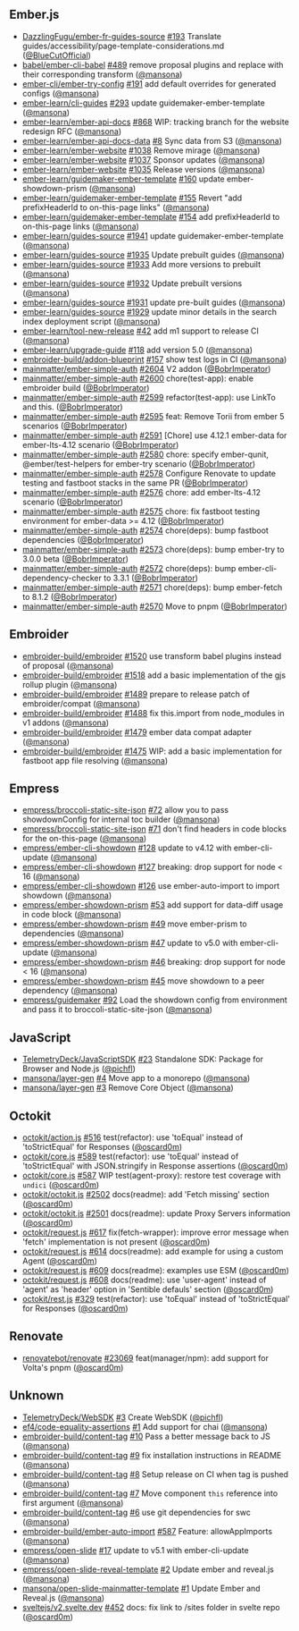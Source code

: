 ## Ember.js

- [DazzlingFugu/ember-fr-guides-source]
  [#193](https://github.com/DazzlingFugu/ember-fr-guides-source/pull/193)
  Translate guides/accessibility/page-template-considerations.md
  ([@BlueCutOfficial])
- [babel/ember-cli-babel]
  [#489](https://github.com/babel/ember-cli-babel/pull/489) remove proposal
  plugins and replace with their corresponding transform ([@mansona])
- [ember-cli/ember-try-config]
  [#191](https://github.com/ember-cli/ember-try-config/pull/191) add default
  overrides for generated configs ([@mansona])
- [ember-learn/cli-guides]
  [#293](https://github.com/ember-learn/cli-guides/pull/293) update
  guidemaker-ember-template ([@mansona])
- [ember-learn/ember-api-docs]
  [#868](https://github.com/ember-learn/ember-api-docs/pull/868) WIP: tracking
  branch for the website redesign RFC ([@mansona])
- [ember-learn/ember-api-docs-data]
  [#8](https://github.com/ember-learn/ember-api-docs-data/pull/8) Sync data from
  S3 ([@mansona])
- [ember-learn/ember-website]
  [#1038](https://github.com/ember-learn/ember-website/pull/1038) Remove mirage
  ([@mansona])
- [ember-learn/ember-website]
  [#1037](https://github.com/ember-learn/ember-website/pull/1037) Sponsor
  updates ([@mansona])
- [ember-learn/ember-website]
  [#1035](https://github.com/ember-learn/ember-website/pull/1035) Release
  versions ([@mansona])
- [ember-learn/guidemaker-ember-template]
  [#160](https://github.com/ember-learn/guidemaker-ember-template/pull/160)
  update ember-showdown-prism ([@mansona])
- [ember-learn/guidemaker-ember-template]
  [#155](https://github.com/ember-learn/guidemaker-ember-template/pull/155)
  Revert "add prefixHeaderId to on-this-page links" ([@mansona])
- [ember-learn/guidemaker-ember-template]
  [#154](https://github.com/ember-learn/guidemaker-ember-template/pull/154) add
  prefixHeaderId to on-this-page links ([@mansona])
- [ember-learn/guides-source]
  [#1941](https://github.com/ember-learn/guides-source/pull/1941) update
  guidemaker-ember-template ([@mansona])
- [ember-learn/guides-source]
  [#1935](https://github.com/ember-learn/guides-source/pull/1935) Update
  prebuilt guides ([@mansona])
- [ember-learn/guides-source]
  [#1933](https://github.com/ember-learn/guides-source/pull/1933) Add more
  versions to prebuilt ([@mansona])
- [ember-learn/guides-source]
  [#1932](https://github.com/ember-learn/guides-source/pull/1932) Update
  prebuilt versions ([@mansona])
- [ember-learn/guides-source]
  [#1931](https://github.com/ember-learn/guides-source/pull/1931) update
  pre-built guides ([@mansona])
- [ember-learn/guides-source]
  [#1929](https://github.com/ember-learn/guides-source/pull/1929) update minor
  details in the search index deployment script ([@mansona])
- [ember-learn/tool-new-release]
  [#42](https://github.com/ember-learn/tool-new-release/pull/42) add m1 support
  to release CI ([@mansona])
- [ember-learn/upgrade-guide]
  [#118](https://github.com/ember-learn/upgrade-guide/pull/118) add version 5.0
  ([@mansona])
- [embroider-build/addon-blueprint]
  [#157](https://github.com/embroider-build/addon-blueprint/pull/157) show test
  logs in CI ([@mansona])
- [mainmatter/ember-simple-auth]
  [#2604](https://github.com/mainmatter/ember-simple-auth/pull/2604) V2 addon
  ([@BobrImperator])
- [mainmatter/ember-simple-auth]
  [#2600](https://github.com/mainmatter/ember-simple-auth/pull/2600)
  chore(test-app): enable embroider build ([@BobrImperator])
- [mainmatter/ember-simple-auth]
  [#2599](https://github.com/mainmatter/ember-simple-auth/pull/2599)
  refactor(test-app): use LinkTo and this. ([@BobrImperator])
- [mainmatter/ember-simple-auth]
  [#2595](https://github.com/mainmatter/ember-simple-auth/pull/2595) feat:
  Remove Torii from ember 5 scenarios ([@BobrImperator])
- [mainmatter/ember-simple-auth]
  [#2591](https://github.com/mainmatter/ember-simple-auth/pull/2591) [Chore] use
  4.12.1 ember-data for ember-lts-4.12 scenario ([@BobrImperator])
- [mainmatter/ember-simple-auth]
  [#2580](https://github.com/mainmatter/ember-simple-auth/pull/2580) chore:
  specify ember-qunit, @ember/test-helpers for ember-try scenario
  ([@BobrImperator])
- [mainmatter/ember-simple-auth]
  [#2578](https://github.com/mainmatter/ember-simple-auth/pull/2578) Configure
  Renovate to update testing and fastboot stacks in the same PR
  ([@BobrImperator])
- [mainmatter/ember-simple-auth]
  [#2576](https://github.com/mainmatter/ember-simple-auth/pull/2576) chore: add
  ember-lts-4.12 scenario ([@BobrImperator])
- [mainmatter/ember-simple-auth]
  [#2575](https://github.com/mainmatter/ember-simple-auth/pull/2575) chore: fix
  fastboot testing environment for ember-data >= 4.12 ([@BobrImperator])
- [mainmatter/ember-simple-auth]
  [#2574](https://github.com/mainmatter/ember-simple-auth/pull/2574)
  chore(deps): bump fastboot dependencies ([@BobrImperator])
- [mainmatter/ember-simple-auth]
  [#2573](https://github.com/mainmatter/ember-simple-auth/pull/2573)
  chore(deps): bump ember-try to 3.0.0 beta ([@BobrImperator])
- [mainmatter/ember-simple-auth]
  [#2572](https://github.com/mainmatter/ember-simple-auth/pull/2572)
  chore(deps): bump ember-cli-dependency-checker to 3.3.1 ([@BobrImperator])
- [mainmatter/ember-simple-auth]
  [#2571](https://github.com/mainmatter/ember-simple-auth/pull/2571)
  chore(deps): bump ember-fetch to 8.1.2 ([@BobrImperator])
- [mainmatter/ember-simple-auth]
  [#2570](https://github.com/mainmatter/ember-simple-auth/pull/2570) Move to
  pnpm ([@BobrImperator])

## Embroider

- [embroider-build/embroider]
  [#1520](https://github.com/embroider-build/embroider/pull/1520) use transform
  babel plugins instead of proposal ([@mansona])
- [embroider-build/embroider]
  [#1518](https://github.com/embroider-build/embroider/pull/1518) add a basic
  implementation of the gjs rollup plugin ([@mansona])
- [embroider-build/embroider]
  [#1489](https://github.com/embroider-build/embroider/pull/1489) prepare to
  release patch of embroider/compat ([@mansona])
- [embroider-build/embroider]
  [#1488](https://github.com/embroider-build/embroider/pull/1488) fix
  this.import from node_modules in v1 addons ([@mansona])
- [embroider-build/embroider]
  [#1479](https://github.com/embroider-build/embroider/pull/1479) ember data
  compat adapter ([@mansona])
- [embroider-build/embroider]
  [#1475](https://github.com/embroider-build/embroider/pull/1475) WIP: add a
  basic implementation for fastboot app file resolving ([@mansona])

## Empress

- [empress/broccoli-static-site-json]
  [#72](https://github.com/empress/broccoli-static-site-json/pull/72) allow you
  to pass showdownConfig for internal toc builder ([@mansona])
- [empress/broccoli-static-site-json]
  [#71](https://github.com/empress/broccoli-static-site-json/pull/71) don't find
  headers in code blocks for the on-this-page ([@mansona])
- [empress/ember-cli-showdown]
  [#128](https://github.com/empress/ember-cli-showdown/pull/128) update to v4.12
  with ember-cli-update ([@mansona])
- [empress/ember-cli-showdown]
  [#127](https://github.com/empress/ember-cli-showdown/pull/127) breaking: drop
  support for node < 16 ([@mansona])
- [empress/ember-cli-showdown]
  [#126](https://github.com/empress/ember-cli-showdown/pull/126) use
  ember-auto-import to import showdown ([@mansona])
- [empress/ember-showdown-prism]
  [#53](https://github.com/empress/ember-showdown-prism/pull/53) add support for
  data-diff usage in code block ([@mansona])
- [empress/ember-showdown-prism]
  [#49](https://github.com/empress/ember-showdown-prism/pull/49) move
  ember-prism to dependencies ([@mansona])
- [empress/ember-showdown-prism]
  [#47](https://github.com/empress/ember-showdown-prism/pull/47) update to v5.0
  with ember-cli-update ([@mansona])
- [empress/ember-showdown-prism]
  [#46](https://github.com/empress/ember-showdown-prism/pull/46) breaking: drop
  support for node < 16 ([@mansona])
- [empress/ember-showdown-prism]
  [#45](https://github.com/empress/ember-showdown-prism/pull/45) move showdown
  to a peer dependency ([@mansona])
- [empress/guidemaker] [#92](https://github.com/empress/guidemaker/pull/92) Load
  the showdown config from environment and pass it to broccoli-static-site-json
  ([@mansona])

## JavaScript

- [TelemetryDeck/JavaScriptSDK]
  [#23](https://github.com/TelemetryDeck/JavaScriptSDK/pull/23) Standalone SDK:
  Package for Browser and Node.js ([@pichfl])
- [mansona/layer-gen] [#4](https://github.com/mansona/layer-gen/pull/4) Move app
  to a monorepo ([@mansona])
- [mansona/layer-gen] [#3](https://github.com/mansona/layer-gen/pull/3) Remove
  Core Object ([@mansona])

## Octokit

- [octokit/action.js] [#516](https://github.com/octokit/action.js/pull/516)
  test(refactor): use 'toEqual' instead of 'toStrictEqual' for Responses
  ([@oscard0m])
- [octokit/core.js] [#589](https://github.com/octokit/core.js/pull/589)
  test(refactor): use 'toEqual' instead of 'toStrictEqual' with JSON.stringify
  in Response assertions ([@oscard0m])
- [octokit/core.js] [#587](https://github.com/octokit/core.js/pull/587) WIP
  test(agent-proxy): restore test coverage with `undici` ([@oscard0m])
- [octokit/octokit.js] [#2502](https://github.com/octokit/octokit.js/pull/2502)
  docs(readme): add 'Fetch missing' section ([@oscard0m])
- [octokit/octokit.js] [#2501](https://github.com/octokit/octokit.js/pull/2501)
  docs(readme): update Proxy Servers information ([@oscard0m])
- [octokit/request.js] [#617](https://github.com/octokit/request.js/pull/617)
  fix(fetch-wrapper): improve error message when 'fetch' implementation is not
  present ([@oscard0m])
- [octokit/request.js] [#614](https://github.com/octokit/request.js/pull/614)
  docs(readme): add example for using a custom Agent ([@oscard0m])
- [octokit/request.js] [#609](https://github.com/octokit/request.js/pull/609)
  docs(readme): examples use ESM ([@oscard0m])
- [octokit/request.js] [#608](https://github.com/octokit/request.js/pull/608)
  docs(readme): use 'user-agent' instead of 'agent' as 'header' option in
  'Sentible defauls' section ([@oscard0m])
- [octokit/rest.js] [#329](https://github.com/octokit/rest.js/pull/329)
  test(refactor): use 'toEqual' instead of 'toStrictEqual' for Responses
  ([@oscard0m])

## Renovate

- [renovatebot/renovate]
  [#23069](https://github.com/renovatebot/renovate/pull/23069)
  feat(manager/npm): add support for Volta's pnpm ([@oscard0m])

## Unknown

- [TelemetryDeck/WebSDK] [#3](https://github.com/TelemetryDeck/WebSDK/pull/3)
  Create WebSDK ([@pichfl])
- [ef4/code-equality-assertions]
  [#1](https://github.com/ef4/code-equality-assertions/pull/1) Add support for
  chai ([@mansona])
- [embroider-build/content-tag]
  [#10](https://github.com/embroider-build/content-tag/pull/10) Pass a better
  message back to JS ([@mansona])
- [embroider-build/content-tag]
  [#9](https://github.com/embroider-build/content-tag/pull/9) fix installation
  instructions in README ([@mansona])
- [embroider-build/content-tag]
  [#8](https://github.com/embroider-build/content-tag/pull/8) Setup release on
  CI when tag is pushed ([@mansona])
- [embroider-build/content-tag]
  [#7](https://github.com/embroider-build/content-tag/pull/7) Move component
  `this` reference into first argument ([@mansona])
- [embroider-build/content-tag]
  [#6](https://github.com/embroider-build/content-tag/pull/6) use git
  dependencies for swc ([@mansona])
- [embroider-build/ember-auto-import]
  [#587](https://github.com/embroider-build/ember-auto-import/pull/587) Feature:
  allowAppImports ([@mansona])
- [empress/open-slide] [#17](https://github.com/empress/open-slide/pull/17)
  update to v5.1 with ember-cli-update ([@mansona])
- [empress/open-slide-reveal-template]
  [#2](https://github.com/empress/open-slide-reveal-template/pull/2) Update
  ember and reveal.js ([@mansona])
- [mansona/open-slide-mainmatter-template]
  [#1](https://github.com/mansona/open-slide-mainmatter-template/pull/1) Update
  Ember and Reveal.js ([@mansona])
- [sveltejs/v2.svelte.dev]
  [#452](https://github.com/sveltejs/v2.svelte.dev/pull/452) docs: fix link to
  /sites folder in svelte repo ([@oscard0m])

[@bluecutofficial]: https://github.com/BlueCutOfficial
[@bobrimperator]: https://github.com/BobrImperator
[@mansona]: https://github.com/mansona
[@oscard0m]: https://github.com/oscard0m
[@pichfl]: https://github.com/pichfl
[dazzlingfugu/ember-fr-guides-source]:
  https://github.com/DazzlingFugu/ember-fr-guides-source
[telemetrydeck/javascriptsdk]: https://github.com/TelemetryDeck/JavaScriptSDK
[telemetrydeck/websdk]: https://github.com/TelemetryDeck/WebSDK
[babel/ember-cli-babel]: https://github.com/babel/ember-cli-babel
[ef4/code-equality-assertions]: https://github.com/ef4/code-equality-assertions
[ember-cli/ember-try-config]: https://github.com/ember-cli/ember-try-config
[ember-learn/cli-guides]: https://github.com/ember-learn/cli-guides
[ember-learn/ember-api-docs-data]:
  https://github.com/ember-learn/ember-api-docs-data
[ember-learn/ember-api-docs]: https://github.com/ember-learn/ember-api-docs
[ember-learn/ember-website]: https://github.com/ember-learn/ember-website
[ember-learn/guidemaker-ember-template]:
  https://github.com/ember-learn/guidemaker-ember-template
[ember-learn/guides-source]: https://github.com/ember-learn/guides-source
[ember-learn/tool-new-release]: https://github.com/ember-learn/tool-new-release
[ember-learn/upgrade-guide]: https://github.com/ember-learn/upgrade-guide
[embroider-build/addon-blueprint]:
  https://github.com/embroider-build/addon-blueprint
[embroider-build/content-tag]: https://github.com/embroider-build/content-tag
[embroider-build/ember-auto-import]:
  https://github.com/embroider-build/ember-auto-import
[embroider-build/embroider]: https://github.com/embroider-build/embroider
[empress/broccoli-static-site-json]:
  https://github.com/empress/broccoli-static-site-json
[empress/ember-cli-showdown]: https://github.com/empress/ember-cli-showdown
[empress/ember-showdown-prism]: https://github.com/empress/ember-showdown-prism
[empress/guidemaker]: https://github.com/empress/guidemaker
[empress/open-slide-reveal-template]:
  https://github.com/empress/open-slide-reveal-template
[empress/open-slide]: https://github.com/empress/open-slide
[mainmatter/ember-simple-auth]: https://github.com/mainmatter/ember-simple-auth
[mansona/layer-gen]: https://github.com/mansona/layer-gen
[mansona/open-slide-mainmatter-template]:
  https://github.com/mansona/open-slide-mainmatter-template
[octokit/action.js]: https://github.com/octokit/action.js
[octokit/core.js]: https://github.com/octokit/core.js
[octokit/octokit.js]: https://github.com/octokit/octokit.js
[octokit/request.js]: https://github.com/octokit/request.js
[octokit/rest.js]: https://github.com/octokit/rest.js
[renovatebot/renovate]: https://github.com/renovatebot/renovate
[sveltejs/v2.svelte.dev]: https://github.com/sveltejs/v2.svelte.dev
